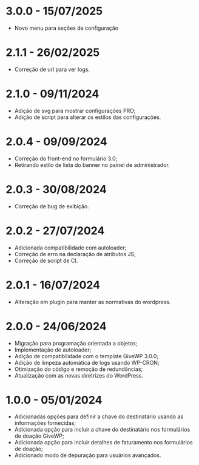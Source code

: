 # 3.0.0 - 15/07/2025
* Novo menu para seções de configuração

# 2.1.1 - 26/02/2025
* Correção de url para ver logs.

# 2.1.0 - 09/11/2024
* Adição de svg para mostrar configurações PRO;
* Adição de script para alterar os estilos das configurações.

# 2.0.4 - 09/09/2024
* Correção do front-end no formulário 3.0;
* Retirando estilo de lista do banner no painel de administrador.

# 2.0.3 - 30/08/2024
* Correção de bug de exibição.

# 2.0.2 - 27/07/2024
* Adicionada compatibilidade com autoloader;
* Correção de erro na declaração de atributos JS;
* Correção de script de CI.

# 2.0.1 - 16/07/2024
* Alteração em plugin para manter as normativas do wordpress.

# 2.0.0 - 24/06/2024
* Migração para programação orientada a objetos;
* Implementação de autoloader;
* Adição de compatibilidade com o template GiveWP 3.0.0;
* Adição de limpeza automática de logs usando WP-CRON;
* Otimização do código e remoção de redundâncias;
* Atualização com as novas diretrizes do WordPress.

# 1.0.0 - 05/01/2024
* Adicionadas opções para definir a chave do destinatário usando as informações fornecidas;
* Adicionada opção para incluir a chave do destinatário nos formulários de doação GiveWP;
* Adicionada opção para incluir detalhes de faturamento nos formulários de doação;
* Adicionado modo de depuração para usuários avançados.
